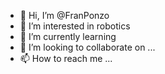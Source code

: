 - 👋 Hi, I’m @FranPonzo
- 👀 I’m interested in robotics
- 🌱 I’m currently learning 
- 💞️ I’m looking to collaborate on ...
- 📫 How to reach me ...

<!---
FranPonzo/FranPonzo is a ✨ special ✨ repository because its `README.md` (this file) appears on your GitHub profile.
You can click the Preview link to take a look at your changes.
--->
